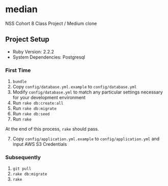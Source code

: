 # median
NSS Cohort 8 Class Project / Medium clone

## Project Setup

* Ruby Version: 2.2.2
* System Dependencies: Postgresql

### First Time

1. `bundle`
2. Copy `config/database.yml.example` to `config/database.yml`
3. Modify `config/database.yml` to match any particular settings necessary for your development environment
4. Run `rake db:create:all`
5. Run `rake db:migrate`
5. Run `rake db:seed`
6. Run `rake`

At the end of this process, `rake` should pass.

7. Copy `config/application.yml.example` to `config/application.yml` and
   input AWS S3 Credentials 

### Subsequently

1. `git pull`
2. `rake db:migrate`
3. `rake`
